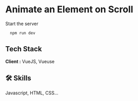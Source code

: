 # Animate an Element on Scroll

Start the server
```bash
  npm run dev
```

## Tech Stack

**Client :** VueJS, Vueuse

## 🛠 Skills
Javascript, HTML, CSS...


